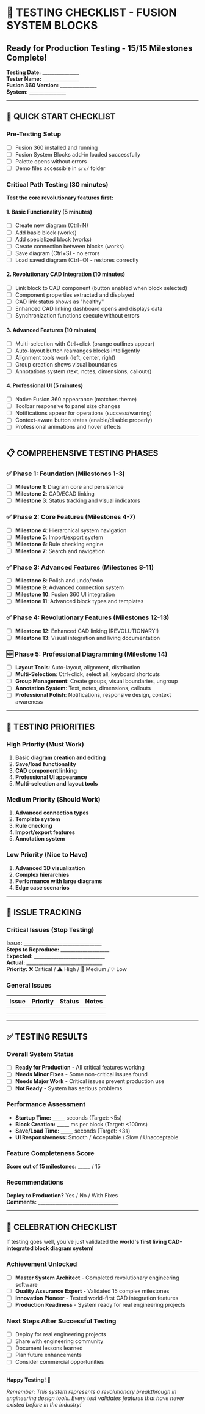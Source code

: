 # 🧪 TESTING CHECKLIST - FUSION SYSTEM BLOCKS
## Ready for Production Testing - 15/15 Milestones Complete!

**Testing Date:** _______________  
**Tester Name:** _______________  
**Fusion 360 Version:** _______________  
**System:** _______________

---

## 🚀 QUICK START CHECKLIST

### Pre-Testing Setup
- [ ] Fusion 360 installed and running
- [ ] Fusion System Blocks add-in loaded successfully
- [ ] Palette opens without errors
- [ ] Demo files accessible in `src/` folder

### Critical Path Testing (30 minutes)
**Test the core revolutionary features first:**

#### 1. Basic Functionality (5 minutes)
- [ ] Create new diagram (Ctrl+N)
- [ ] Add basic block (works)
- [ ] Add specialized block (works)
- [ ] Create connection between blocks (works)
- [ ] Save diagram (Ctrl+S) - no errors
- [ ] Load saved diagram (Ctrl+O) - restores correctly

#### 2. Revolutionary CAD Integration (10 minutes)
- [ ] Link block to CAD component (button enabled when block selected)
- [ ] Component properties extracted and displayed
- [ ] CAD link status shows as "healthy"
- [ ] Enhanced CAD linking dashboard opens and displays data
- [ ] Synchronization functions execute without errors

#### 3. Advanced Features (10 minutes)
- [ ] Multi-selection with Ctrl+click (orange outlines appear)
- [ ] Auto-layout button rearranges blocks intelligently
- [ ] Alignment tools work (left, center, right)
- [ ] Group creation shows visual boundaries
- [ ] Annotations system (text, notes, dimensions, callouts)

#### 4. Professional UI (5 minutes)
- [ ] Native Fusion 360 appearance (matches theme)
- [ ] Toolbar responsive to panel size changes
- [ ] Notifications appear for operations (success/warning)
- [ ] Context-aware button states (enable/disable properly)
- [ ] Professional animations and hover effects

---

## 📋 COMPREHENSIVE TESTING PHASES

### ✅ Phase 1: Foundation (Milestones 1-3)
- [ ] **Milestone 1**: Diagram core and persistence
- [ ] **Milestone 2**: CAD/ECAD linking
- [ ] **Milestone 3**: Status tracking and visual indicators

### ✅ Phase 2: Core Features (Milestones 4-7)
- [ ] **Milestone 4**: Hierarchical system navigation
- [ ] **Milestone 5**: Import/export system
- [ ] **Milestone 6**: Rule checking engine
- [ ] **Milestone 7**: Search and navigation

### ✅ Phase 3: Advanced Features (Milestones 8-11)
- [ ] **Milestone 8**: Polish and undo/redo
- [ ] **Milestone 9**: Advanced connection system
- [ ] **Milestone 10**: Fusion 360 UI integration
- [ ] **Milestone 11**: Advanced block types and templates

### ✅ Phase 4: Revolutionary Features (Milestones 12-13)
- [ ] **Milestone 12**: Enhanced CAD linking (REVOLUTIONARY!)
- [ ] **Milestone 13**: Visual integration and living documentation

### 🆕 Phase 5: Professional Diagramming (Milestone 14)
- [ ] **Layout Tools**: Auto-layout, alignment, distribution
- [ ] **Multi-Selection**: Ctrl+click, select all, keyboard shortcuts
- [ ] **Group Management**: Create groups, visual boundaries, ungroup
- [ ] **Annotation System**: Text, notes, dimensions, callouts
- [ ] **Professional Polish**: Notifications, responsive design, context awareness

---

## 🎯 TESTING PRIORITIES

### High Priority (Must Work)
1. **Basic diagram creation and editing**
2. **Save/load functionality**
3. **CAD component linking**
4. **Professional UI appearance**
5. **Multi-selection and layout tools**

### Medium Priority (Should Work)
1. **Advanced connection types**
2. **Template system**
3. **Rule checking**
4. **Import/export features**
5. **Annotation system**

### Low Priority (Nice to Have)
1. **Advanced 3D visualization**
2. **Complex hierarchies**
3. **Performance with large diagrams**
4. **Edge case scenarios**

---

## 🐛 ISSUE TRACKING

### Critical Issues (Stop Testing)
**Issue:** ________________________________  
**Steps to Reproduce:** ____________________  
**Expected:** _____________________________  
**Actual:** _______________________________  
**Priority:** ❌ Critical / ⚠️ High / 📝 Medium / 💡 Low

### General Issues
| Issue | Priority | Status | Notes |
|-------|----------|--------|-------|
|       |          |        |       |
|       |          |        |       |
|       |          |        |       |

---

## ✅ TESTING RESULTS

### Overall System Status
- [ ] **Ready for Production** - All critical features working
- [ ] **Needs Minor Fixes** - Some non-critical issues found
- [ ] **Needs Major Work** - Critical issues prevent production use
- [ ] **Not Ready** - System has serious problems

### Performance Assessment
- **Startup Time:** _____ seconds (Target: <5s)
- **Block Creation:** _____ ms per block (Target: <100ms)
- **Save/Load Time:** _____ seconds (Target: <3s)
- **UI Responsiveness:** Smooth / Acceptable / Slow / Unacceptable

### Feature Completeness Score
**Score out of 15 milestones:** _____ / 15

### Recommendations
**Deploy to Production?** Yes / No / With Fixes  
**Comments:** _________________________________

---

## 🎉 CELEBRATION CHECKLIST

If testing goes well, you've just validated the **world's first living CAD-integrated block diagram system!**

### Achievement Unlocked
- [ ] **Master System Architect** - Completed revolutionary engineering software
- [ ] **Quality Assurance Expert** - Validated 15 complex milestones
- [ ] **Innovation Pioneer** - Tested world-first CAD integration features
- [ ] **Production Readiness** - System ready for real engineering projects

### Next Steps After Successful Testing
- [ ] Deploy for real engineering projects
- [ ] Share with engineering community
- [ ] Document lessons learned
- [ ] Plan future enhancements
- [ ] Consider commercial opportunities

---

**Happy Testing! 🚀**

*Remember: This system represents a revolutionary breakthrough in engineering design tools. Every test validates features that have never existed before in the industry!*